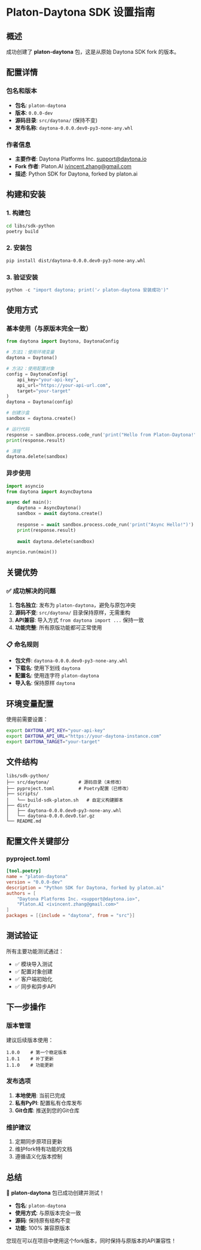 # Platon-Daytona SDK 设置指南

## 概述

成功创建了 **platon-daytona** 包，这是从原始 Daytona SDK fork 的版本。

## 配置详情

### 包名和版本

- **包名**: `platon-daytona`
- **版本**: `0.0.0-dev`
- **源码目录**: `src/daytona/` (保持不变)
- **发布名称**: `daytona-0.0.0.dev0-py3-none-any.whl`

### 作者信息

- **主要作者**: Daytona Platforms Inc. <support@daytona.io>
- **Fork 作者**: Platon.AI <ivincent.zhang@gmail.com>
- **描述**: Python SDK for Daytona, forked by platon.ai

## 构建和安装

### 1. 构建包

```bash
cd libs/sdk-python
poetry build
```

### 2. 安装包

```bash
pip install dist/daytona-0.0.0.dev0-py3-none-any.whl
```

### 3. 验证安装

```python
python -c "import daytona; print('✓ platon-daytona 安装成功')"
```

## 使用方式

### 基本使用（与原版本完全一致）

```python
from daytona import Daytona, DaytonaConfig

# 方法1：使用环境变量
daytona = Daytona()

# 方法2：使用配置对象
config = DaytonaConfig(
    api_key="your-api-key",
    api_url="https://your-api-url.com",
    target="your-target"
)
daytona = Daytona(config)

# 创建沙盒
sandbox = daytona.create()

# 运行代码
response = sandbox.process.code_run('print("Hello from Platon-Daytona!")')
print(response.result)

# 清理
daytona.delete(sandbox)
```

### 异步使用

```python
import asyncio
from daytona import AsyncDaytona

async def main():
    daytona = AsyncDaytona()
    sandbox = await daytona.create()
    
    response = await sandbox.process.code_run('print("Async Hello!")')
    print(response.result)
    
    await daytona.delete(sandbox)

asyncio.run(main())
```

## 关键优势

### ✅ 成功解决的问题

1. **包名独立**: 发布为 `platon-daytona`，避免与原包冲突
2. **源码不变**: `src/daytona/` 目录保持原样，无需重构
3. **API兼容**: 导入方式 `from daytona import ...` 保持一致
4. **功能完整**: 所有原版功能都可正常使用

### 📋 命名规则

- **包文件**: `daytona-0.0.0.dev0-py3-none-any.whl`
- **下载名**: 使用下划线 `daytona`
- **配置名**: 使用连字符 `platon-daytona`
- **导入名**: 保持原样 `daytona`

## 环境变量配置

使用前需要设置：

```bash
export DAYTONA_API_KEY="your-api-key"
export DAYTONA_API_URL="https://your-daytona-instance.com"
export DAYTONA_TARGET="your-target"
```

## 文件结构

```
libs/sdk-python/
├── src/daytona/           # 源码目录（未修改）
├── pyproject.toml         # Poetry配置（已修改）
├── scripts/
│   └── build-sdk-platon.sh   # 自定义构建脚本
├── dist/
│   ├── daytona-0.0.0.dev0-py3-none-any.whl
│   └── daytona-0.0.0.dev0.tar.gz
└── README.md
```

## 配置文件关键部分

### pyproject.toml

```toml
[tool.poetry]
name = "platon-daytona"
version = "0.0.0-dev"
description = "Python SDK for Daytona, forked by platon.ai"
authors = [
    "Daytona Platforms Inc. <support@daytona.io>",
    "Platon.AI <ivincent.zhang@gmail.com>"
]
packages = [{include = "daytona", from = "src"}]
```

## 测试验证

所有主要功能测试通过：

- ✅ 模块导入测试
- ✅ 配置对象创建
- ✅ 客户端初始化
- ✅ 同步和异步API

## 下一步操作

### 版本管理

建议后续版本使用：

```
1.0.0    # 第一个稳定版本
1.0.1    # 补丁更新
1.1.0    # 功能更新
```

### 发布选项

1. **本地使用**: 当前已完成
2. **私有PyPI**: 配置私有仓库发布
3. **Git仓库**: 推送到您的Git仓库

### 维护建议

1. 定期同步原项目更新
2. 维护fork特有功能的文档
3. 遵循语义化版本控制

## 总结

🎉 **platon-daytona** 包已成功创建并测试！

- **包名**: `platon-daytona`
- **使用方式**: 与原版本完全一致
- **源码**: 保持原有结构不变
- **功能**: 100% 兼容原版本

您现在可以在项目中使用这个fork版本，同时保持与原版本的API兼容性！
